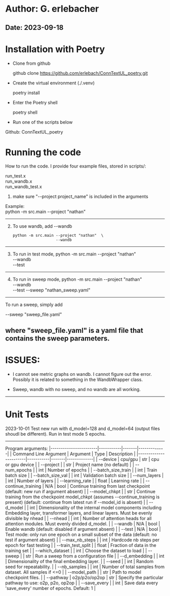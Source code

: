 # Author: G. erlebacher
## Date: 2023-09-18

# Installation with Poetry
- Clone from github

  github clone https://github.com/erlebach/ConnTextUL_poetry.git

- Create the virtual environment (./.venv)

   poetry install

- Enter the Poetry shell

   poetry shell

- Run one of the scripts below

Github: ConnTextUL_poetry

# Running the code

How to run the code. I provide four example files, stored in scripts/: 

run_test.x		
run_wandb.x		
run_wandb_test.x


1. make sure "--project project_name" is included in the arguments

  Example:   
       python -m src.main --project "nathan"

----------------------------------------------------------------------
2. To use wandb, add --wandb

       python -m src.main --project "nathan"  \
	                      --wandb
----------------------------------------------------------------------
3. To run in test mode, 
       python -m src.main --project "nathan"  \
	                      --wandb \
						  --test
----------------------------------------------------------------------
4. To run in sweep mode, 
       python -m src.main --project "nathan"  \
	                      --wandb \
						  --test
						  --sweep "nathan_sweep.yaml"
----------------------------------------------------------------------
To run a sweep, simply add 

   --sweep "sweep_file.yaml"

where "sweep_file.yaml" is a yaml file that contains the sweep parameters. 
----------------------------------------------------------------------
# ISSUES: 
- I cannot see metric graphs on wandb. I cannot figure out the error. Possibly it 
is related to something in the WandbWrapper class. 

- Sweep, wandb with no sweep, and no wandb are all working. 
----------------------------------------------------------------------
# Unit Tests

2023-10-01
Test new run with d_model=128 and d_model=64  (output files shoudl be different). Run in test mode 5 epochs.

----------------------------------------------------------------------
Program arguments: 
|-----------------------|-----------|-------|-------------|
| Command Line Argument | Argument  | Type  | Description |
|-----------------------|-----------|-------|-------------|
| --device              | cpu/gpu   | str   | cpu or gpu device |
| --project             | <name>    | str   | Project name (no default) |
| --num_epochs          | <int>     | int   | Number of epochs |
| --batch_size_train    | <int>     | int   | Train batch size |
| --batch_size_val      | <int>     | int   | Validation batch size |
| --num_layers          | <int>     | int   | Number of layers |
| --learning_rate       | <float>   | float | Learning rate |
| --continue_training   | N/A       | bool  | Continue training from last checkpoint (default: new run if argument absent) |
| --model_chkpt         | <path>    | str   | Continue training from the checkpoint model_chkpt (assumes --continue_training is present) (default: continue from latest run if --model_id is absent) |
| --d_model             | <int>     | int   | Dimensionality of the internal model components including Embedding layer, transformer layers, and linear layers. Must be evenly divisible by nhead |
| --nhead               | <int>     | int   | Number of attention heads for all attention modules. Must evenly divided d_model. |
| --wandb               | N/A       | bool  | Enable wandb (default: disabled if argument absent) |
| --test                | N/A       | bool  | Test mode: only run one epoch on a small subset of the data (default: no test if argument absent) |
| --max_nb_steps        | <int>     | int   | Hardcode nb steps per epoch for fast testing |
| --train_test_split    | <float>   | float | Fraction of data in the training set |
| --which_dataset       | <int>     | int   | Choose the dataset to load |
| --sweep               | <str>     | str   | Run a sweep from a configuration file |
| --d_embedding         | <int>     | int   | Dimensionality of the final embedding layer. |
| --seed                | <int>     | int   | Random seed for repeatability. |
| --nb_samples          | <int>     | int   | Number of total samples from dataset. All samples if <=0 |
| --model_path          | <path>    | str   | Path to model checkpoint files. |
| --pathway             | o2p/p2o/op2op | str | Specify the particular pathway to use: o2p, p2o, op2op |
| --save_every          | <int>     | int   | Save data every 'save_every' number of epochs. Default: 1 |

